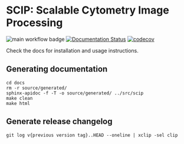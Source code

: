 # SCIP: Scalable Cytometry Image Processing

![main workflow badge](https://github.com/ScalableImagingPipeline/dask-pipeline/actions/workflows/main.yml/badge.svg) [![Documentation Status](https://readthedocs.org/projects/scalable-cytometry-image-processing/badge/?version=latest)](https://scalable-cytometry-image-processing.readthedocs.io/en/latest/?badge=latest) [![codecov](https://codecov.io/gh/ScalableCytometryImageProcessing/SCIP/branch/master/graph/badge.svg?token=6RYKJ8CLU0)](https://codecov.io/gh/ScalableCytometryImageProcessing/SCIP)

Check the docs for installation and usage instructions.

## Generating documentation
```
cd docs
rm -r source/generated/
sphinx-apidoc -f -T -o source/generated/ ../src/scip
make clean
make html
```

## Generate release changelog
```
git log v{previous version tag}..HEAD --oneline | xclip -sel clip
```